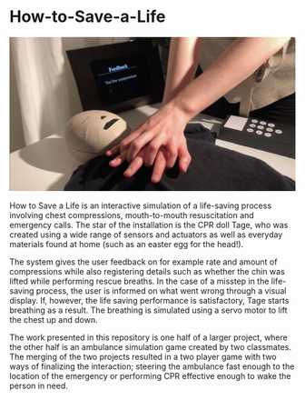 # How-to-Save-a-Life
<img
  src="/CPR.jpeg"
  alt="CPR-doll"
  style="width:600px">

How to Save a Life is an interactive simulation of a life-saving process involving chest compressions, mouth-to-mouth resuscitation and emergency calls. The star of the installation is the CPR doll Tage, who was created using a wide range of sensors and actuators as well as everyday materials found at home (such as an easter egg for the head!).

The system gives the user feedback on for example rate and amount of compressions while also registering details such as whether the chin was lifted while performing rescue breaths. In the case of a misstep in the life-saving process, the user is informed on what went wrong through a visual display. If, however, the life saving performance is satisfactory, Tage starts breathing as a result. The breathing is simulated using a servo motor to lift the chest up and down.

The work presented in this repository is one half of a larger project, where the other half is an ambulance simulation game created by two classmates. The merging of the two projects resulted in a two player game with two ways of finalizing the interaction; steering the ambulance fast enough to the location of the emergency or performing CPR effective enough to wake the person in need.

